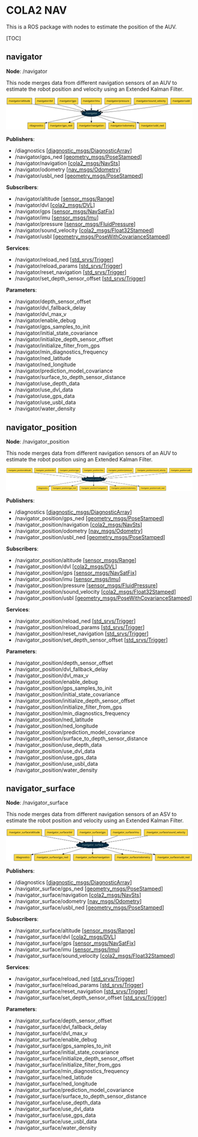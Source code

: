 # COLA2 NAV

This is a ROS package with nodes to estimate the position of the AUV.

[TOC]

[//]: <> (navigator start)

## navigator

**Node**: /navigator

This node merges data from different navigation sensors of an AUV to estimate the robot position and velocity using an Extended Kalman Filter.

![navigator](doc/readme/navigator.svg)

**Publishers**:

* /diagnostics [[diagnostic_msgs/DiagnosticArray](http://docs.ros.org/noetic/api/diagnostic_msgs/html/msg/DiagnosticArray.html)]
* /navigator/gps_ned [[geometry_msgs/PoseStamped](http://docs.ros.org/noetic/api/geometry_msgs/html/msg/PoseStamped.html)]
* /navigator/navigation [[cola2_msgs/NavSts](http://api.iquarobotics.com/202401/api/cola2_msgs/html/msg/NavSts.html)]
* /navigator/odometry [[nav_msgs/Odometry](http://docs.ros.org/noetic/api/nav_msgs/html/msg/Odometry.html)]
* /navigator/usbl_ned [[geometry_msgs/PoseStamped](http://docs.ros.org/noetic/api/geometry_msgs/html/msg/PoseStamped.html)]

**Subscribers**:

* /navigator/altitude [[sensor_msgs/Range](http://docs.ros.org/noetic/api/sensor_msgs/html/msg/Range.html)]
* /navigator/dvl [[cola2_msgs/DVL](http://api.iquarobotics.com/202401/api/cola2_msgs/html/msg/DVL.html)]
* /navigator/gps [[sensor_msgs/NavSatFix](http://docs.ros.org/noetic/api/sensor_msgs/html/msg/NavSatFix.html)]
* /navigator/imu [[sensor_msgs/Imu](http://docs.ros.org/noetic/api/sensor_msgs/html/msg/Imu.html)]
* /navigator/pressure [[sensor_msgs/FluidPressure](http://docs.ros.org/noetic/api/sensor_msgs/html/msg/FluidPressure.html)]
* /navigator/sound_velocity [[cola2_msgs/Float32Stamped](http://api.iquarobotics.com/202401/api/cola2_msgs/html/msg/Float32Stamped.html)]
* /navigator/usbl [[geometry_msgs/PoseWithCovarianceStamped](http://docs.ros.org/noetic/api/geometry_msgs/html/msg/PoseWithCovarianceStamped.html)]

**Services**:

* /navigator/reload_ned [[std_srvs/Trigger](http://docs.ros.org/noetic/api/std_srvs/html/srv/Trigger.html)]
* /navigator/reload_params [[std_srvs/Trigger](http://docs.ros.org/noetic/api/std_srvs/html/srv/Trigger.html)]
* /navigator/reset_navigation [[std_srvs/Trigger](http://docs.ros.org/noetic/api/std_srvs/html/srv/Trigger.html)]
* /navigator/set_depth_sensor_offset [[std_srvs/Trigger](http://docs.ros.org/noetic/api/std_srvs/html/srv/Trigger.html)]

**Parameters**:

* /navigator/depth_sensor_offset
* /navigator/dvl_fallback_delay
* /navigator/dvl_max_v
* /navigator/enable_debug
* /navigator/gps_samples_to_init
* /navigator/initial_state_covariance
* /navigator/initialize_depth_sensor_offset
* /navigator/initialize_filter_from_gps
* /navigator/min_diagnostics_frequency
* /navigator/ned_latitude
* /navigator/ned_longitude
* /navigator/prediction_model_covariance
* /navigator/surface_to_depth_sensor_distance
* /navigator/use_depth_data
* /navigator/use_dvl_data
* /navigator/use_gps_data
* /navigator/use_usbl_data
* /navigator/water_density

[//]: <> (navigator end)

[//]: <> (navigator_position start)

## navigator_position

**Node**: /navigator_position

This node merges data from different navigation sensors of an AUV to estimate the robot position using an Extended Kalman Filter.

![navigator_position](doc/readme/navigator_position.svg)

**Publishers**:

* /diagnostics [[diagnostic_msgs/DiagnosticArray](http://docs.ros.org/noetic/api/diagnostic_msgs/html/msg/DiagnosticArray.html)]
* /navigator_position/gps_ned [[geometry_msgs/PoseStamped](http://docs.ros.org/noetic/api/geometry_msgs/html/msg/PoseStamped.html)]
* /navigator_position/navigation [[cola2_msgs/NavSts](http://api.iquarobotics.com/202401/api/cola2_msgs/html/msg/NavSts.html)]
* /navigator_position/odometry [[nav_msgs/Odometry](http://docs.ros.org/noetic/api/nav_msgs/html/msg/Odometry.html)]
* /navigator_position/usbl_ned [[geometry_msgs/PoseStamped](http://docs.ros.org/noetic/api/geometry_msgs/html/msg/PoseStamped.html)]

**Subscribers**:

* /navigator_position/altitude [[sensor_msgs/Range](http://docs.ros.org/noetic/api/sensor_msgs/html/msg/Range.html)]
* /navigator_position/dvl [[cola2_msgs/DVL](http://api.iquarobotics.com/202401/api/cola2_msgs/html/msg/DVL.html)]
* /navigator_position/gps [[sensor_msgs/NavSatFix](http://docs.ros.org/noetic/api/sensor_msgs/html/msg/NavSatFix.html)]
* /navigator_position/imu [[sensor_msgs/Imu](http://docs.ros.org/noetic/api/sensor_msgs/html/msg/Imu.html)]
* /navigator_position/pressure [[sensor_msgs/FluidPressure](http://docs.ros.org/noetic/api/sensor_msgs/html/msg/FluidPressure.html)]
* /navigator_position/sound_velocity [[cola2_msgs/Float32Stamped](http://api.iquarobotics.com/202401/api/cola2_msgs/html/msg/Float32Stamped.html)]
* /navigator_position/usbl [[geometry_msgs/PoseWithCovarianceStamped](http://docs.ros.org/noetic/api/geometry_msgs/html/msg/PoseWithCovarianceStamped.html)]

**Services**:

* /navigator_position/reload_ned [[std_srvs/Trigger](http://docs.ros.org/noetic/api/std_srvs/html/srv/Trigger.html)]
* /navigator_position/reload_params [[std_srvs/Trigger](http://docs.ros.org/noetic/api/std_srvs/html/srv/Trigger.html)]
* /navigator_position/reset_navigation [[std_srvs/Trigger](http://docs.ros.org/noetic/api/std_srvs/html/srv/Trigger.html)]
* /navigator_position/set_depth_sensor_offset [[std_srvs/Trigger](http://docs.ros.org/noetic/api/std_srvs/html/srv/Trigger.html)]

**Parameters**:

* /navigator_position/depth_sensor_offset
* /navigator_position/dvl_fallback_delay
* /navigator_position/dvl_max_v
* /navigator_position/enable_debug
* /navigator_position/gps_samples_to_init
* /navigator_position/initial_state_covariance
* /navigator_position/initialize_depth_sensor_offset
* /navigator_position/initialize_filter_from_gps
* /navigator_position/min_diagnostics_frequency
* /navigator_position/ned_latitude
* /navigator_position/ned_longitude
* /navigator_position/prediction_model_covariance
* /navigator_position/surface_to_depth_sensor_distance
* /navigator_position/use_depth_data
* /navigator_position/use_dvl_data
* /navigator_position/use_gps_data
* /navigator_position/use_usbl_data
* /navigator_position/water_density

[//]: <> (navigator_position end)

[//]: <> (navigator_surface start)

## navigator_surface

**Node**: /navigator_surface

This node merges data from different navigation sensors of an ASV to estimate the robot position and velocity using an Extended Kalman Filter.

![navigator_surface](doc/readme/navigator_surface.svg)

**Publishers**:

* /diagnostics [[diagnostic_msgs/DiagnosticArray](http://docs.ros.org/noetic/api/diagnostic_msgs/html/msg/DiagnosticArray.html)]
* /navigator_surface/gps_ned [[geometry_msgs/PoseStamped](http://docs.ros.org/noetic/api/geometry_msgs/html/msg/PoseStamped.html)]
* /navigator_surface/navigation [[cola2_msgs/NavSts](http://api.iquarobotics.com/202401/api/cola2_msgs/html/msg/NavSts.html)]
* /navigator_surface/odometry [[nav_msgs/Odometry](http://docs.ros.org/noetic/api/nav_msgs/html/msg/Odometry.html)]
* /navigator_surface/usbl_ned [[geometry_msgs/PoseStamped](http://docs.ros.org/noetic/api/geometry_msgs/html/msg/PoseStamped.html)]

**Subscribers**:

* /navigator_surface/altitude [[sensor_msgs/Range](http://docs.ros.org/noetic/api/sensor_msgs/html/msg/Range.html)]
* /navigator_surface/dvl [[cola2_msgs/DVL](http://api.iquarobotics.com/202401/api/cola2_msgs/html/msg/DVL.html)]
* /navigator_surface/gps [[sensor_msgs/NavSatFix](http://docs.ros.org/noetic/api/sensor_msgs/html/msg/NavSatFix.html)]
* /navigator_surface/imu [[sensor_msgs/Imu](http://docs.ros.org/noetic/api/sensor_msgs/html/msg/Imu.html)]
* /navigator_surface/sound_velocity [[cola2_msgs/Float32Stamped](http://api.iquarobotics.com/202401/api/cola2_msgs/html/msg/Float32Stamped.html)]

**Services**:

* /navigator_surface/reload_ned [[std_srvs/Trigger](http://docs.ros.org/noetic/api/std_srvs/html/srv/Trigger.html)]
* /navigator_surface/reload_params [[std_srvs/Trigger](http://docs.ros.org/noetic/api/std_srvs/html/srv/Trigger.html)]
* /navigator_surface/reset_navigation [[std_srvs/Trigger](http://docs.ros.org/noetic/api/std_srvs/html/srv/Trigger.html)]
* /navigator_surface/set_depth_sensor_offset [[std_srvs/Trigger](http://docs.ros.org/noetic/api/std_srvs/html/srv/Trigger.html)]

**Parameters**:

* /navigator_surface/depth_sensor_offset
* /navigator_surface/dvl_fallback_delay
* /navigator_surface/dvl_max_v
* /navigator_surface/enable_debug
* /navigator_surface/gps_samples_to_init
* /navigator_surface/initial_state_covariance
* /navigator_surface/initialize_depth_sensor_offset
* /navigator_surface/initialize_filter_from_gps
* /navigator_surface/min_diagnostics_frequency
* /navigator_surface/ned_latitude
* /navigator_surface/ned_longitude
* /navigator_surface/prediction_model_covariance
* /navigator_surface/surface_to_depth_sensor_distance
* /navigator_surface/use_depth_data
* /navigator_surface/use_dvl_data
* /navigator_surface/use_gps_data
* /navigator_surface/use_usbl_data
* /navigator_surface/water_density

[//]: <> (navigator_surface end)
